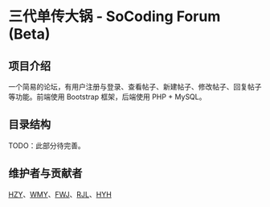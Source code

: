 # 三代单传大锅 - SoCoding Forum (Beta)

## 项目介绍
一个简易的论坛，有用户注册与登录、查看帖子、新建帖子、修改帖子、回复帖子等功能。前端使用 Bootstrap 框架，后端使用 PHP + MySQL。

## 目录结构
TODO：此部分待完善。
<!-- ```
├── assets/ # 静态资源存放
	├── css/
	├── images/
	├── js/
├── config/ # 项目配置文件
	├── config.php # 配置文件
├── core/ # 核心组件
	├── mysqlDB.php # 数据库连接文件
├── model/ # 业务
	├── login.php # 用户登录入口
	├── register.php # 用户注册入口
	├── register_deal.php # 注册数据处理
	├── validate.php # 登录数据处理
├── view/ # 视图
    	├── index.html # 主页面
	├── login.html # 用户登录
	├── register.html # 用户注册
├── index.php # 主页面入口
├── init.php # 项目初始化文件
├── README.md # 项目总览文档
``` -->

## 维护者与贡献者
[HZY](https://github.com/Quantum-Revolution)、[WMY](https://github.com/greatmove)、[FWJ](https://github.com/Feng-Wenjun)、[RJL](https://github.com/bobby285271)、[HYH](https://github.com/Meta-phy)
